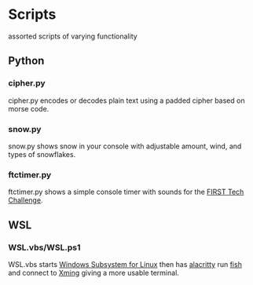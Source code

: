 # Scripts

assorted scripts of varying functionality


## Python


### cipher.py

cipher.py encodes or decodes plain text using a padded cipher based on morse code.


### snow.py

snow.py shows snow in your console with adjustable amount, wind, and types of snowflakes.


### ftctimer.py

ftctimer.py shows a simple console timer with sounds for the [FIRST Tech Challenge](https://www.firstinspires.org/robotics/ftc).


## WSL


### WSL.vbs/WSL.ps1

WSL.vbs starts [Windows Subsystem for Linux](https://en.wikipedia.org/wiki/Windows_Subsystem_for_Linux) then has [alacritty](https://github.com/alacritty/alacritty) run [fish](http://fishshell.com/) and connect to [Xming](http://www.straightrunning.com/XmingNotes/) giving a more usable terminal.
